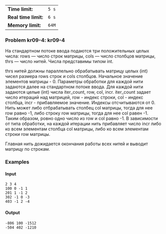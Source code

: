 |                      |       |
|----------------------|-------|
| **Time limit:**      | `5 s` |
| **Real time limit:** | `6 s` |
| **Memory limit:**    | `64M` |


### Problem kr09-4: kr09-4

На стандартном потоке ввода подаются три положительных целых
числа: rows — число строк матрицы, cols — число столбцов матрицы,
thrs — число нитей. Числа представимы типом int.

thrs нитей должны параллельно обрабатывать матрицу целых (int)
чисел размера rows строк и cols столбцов. Начальное значение
элементов матрицы - 0. Параметры обработки для каждой нити
задаются далее на стандартном потоке ввода. Для каждой нити
задаются целые (int) числа iter_count, row, col, incr. iter_count
задает число итераций над матрицей, row - индекс строки, col -
индекс столбца, incr - прибавляемое значение. Индексы
отсчитываются от 0. Нить может либо отбрабатывать столбец col
матрицы, тогда для нее row равно -1, либо строку row матрицы,
тогда для нее col равен -1. Таким образом, ровно одно число из
row и col равно -1. В зависимости от типа обработки, на каждой
итерации нить прибавляет число incr либо ко всем элементам
столбца col матрицы, либо ко всем элементам строки row матрицы.

Главная нить дожидается окончания работы всех нитей и выводит
матрицу по строкам.

### Examples

#### Input

    
    
    2 3 4
    100 0 -1 1
    201 1 -1 2
    302 -1 0 -3
    403 -1 2 -4

#### Output

    
    
    -806 100 -1512
    -504 402 -1210

